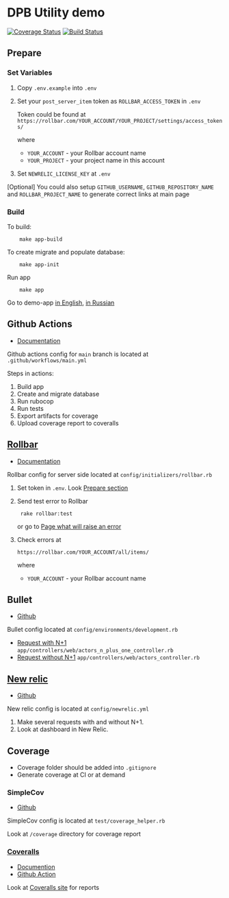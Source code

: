 # DPB Utility demo

[![Coverage Status](https://coveralls.io/repos/github/MrRTi/dpb-utiliy-demo/badge.svg?branch=main)](https://coveralls.io/github/MrRTi/dpb-utiliy-demo?branch=main)
[![Build Status](https://img.shields.io/endpoint.svg?url=https%3A%2F%2Factions-badge.atrox.dev%2FMrRTi%2Fdpb-utiliy-demo%2Fbadge%3Fref%3Dmain&style=popout)](https://actions-badge.atrox.dev/MrRTi/dpb-utiliy-demo/goto?ref=main)

## Prepare

### Set Variables

1. Copy `.env.example` into `.env`
1. Set your `post_server_item` token as `ROLLBAR_ACCESS_TOKEN` in `.env`

    Token could be found at
    `https://rollbar.com/YOUR_ACCOUNT/YOUR_PROJECT/settings/access_tokens/`

    where
    - `YOUR_ACCOUNT` - your Rollbar account name
    - `YOUR_PROJECT` - your project name in this account

1. Set `NEWRELIC_LICENSE_KEY` at `.env`

[Optional] You could also setup `GITHUB_USERNAME`, `GITHUB_REPOSITORY_NAME` and `ROLLBAR_PROJECT_NAME` to generate correct links at main page

### Build

To build:

        make app-build

To create migrate and populate database:

        make app-init

Run app

        make app

Go to demo-app [in English](http://localhost:3000/), [in Russian](http://localhost:3000/?locale=ru)

## Github Actions

- [Documentation](https://docs.github.com/en/actions)

Github actions config for `main` branch is located at `.github/workflows/main.yml`

Steps in actions:

1. Build app
2. Create and migrate database
3. Run rubocop
4. Run tests
5. Export artifacts for coverage
6. Upload coverage report to coveralls

## [Rollbar](https://rollbar.com/)

- [Documentation](https://docs.rollbar.com/docs)

Rollbar config for server side located at `config/initializers/rollbar.rb`

1. Set token in `.env`. Look [Prepare section](#prepare)
2. Send test error to Rollbar

        rake rollbar:test

   or go to [Page what will raise an error](http://localhost:3000/errors)

3. Check errors at

   `https://rollbar.com/YOUR_ACCOUNT/all/items/`

   where
    - `YOUR_ACCOUNT` - your Rollbar account name

## Bullet

- [Github](https://github.com/flyerhzm/bullet)

Bullet config located at `config/environments/development.rb`

- [Request with N+1](http://localhost:3000/actors_n_plus_one) `app/controllers/web/actors_n_plus_one_controller.rb`
- [Request without N+1](http://localhost:3000/actors) `app/controllers/web/actors_controller.rb`

## [New relic](https://newrelic.com/)

- [Github](https://github.com/newrelic/newrelic-ruby-agent)

New relic config is located at `config/newrelic.yml`

1. Make several requests with and without N+1.
2. Look at dashboard in New Relic.

## Coverage

- Coverage folder should be added into `.gitignore`
- Generate coverage at CI or at demand

### SimpleCov

- [Github](https://github.com/simplecov-ruby/simplecov)

SimpleCov config is located at `test/coverage_helper.rb`

Look at `/coverage` directory for coverage report

### [Coveralls](https://coveralls.io)

- [Documention](https://docs.coveralls.io/ruby-and-rails)
- [Github Action](https://github.com/marketplace/actions/coveralls-github-action)

Look at [Coveralls site](https://coveralls.io/repos) for reports

